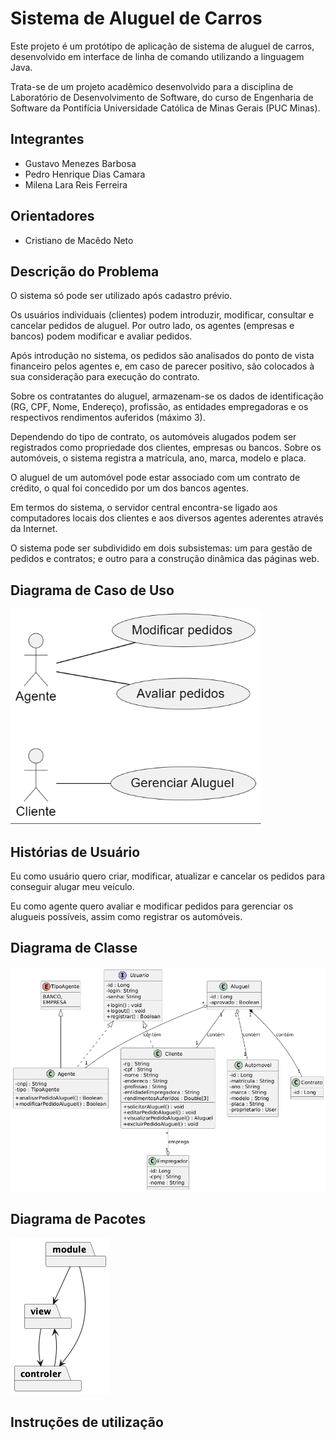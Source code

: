 # Sistema de Aluguel de Carros

Este projeto é um protótipo de aplicação de sistema de aluguel de carros, desenvolvido em interface de linha de comando utilizando a linguagem Java.

Trata-se de um projeto acadêmico desenvolvido para a disciplina de Laboratório de Desenvolvimento de Software, do curso de Engenharia de Software da Pontifícia Universidade Católica de Minas Gerais (PUC Minas).

## Integrantes
* Gustavo Menezes Barbosa 
* Pedro Henrique Dias Camara 
* Milena Lara Reis Ferreira

## Orientadores
* Cristiano de Macêdo Neto 

## Descrição do Problema

O sistema só pode ser utilizado após cadastro prévio.

Os usuários individuais (clientes) podem introduzir, modificar, consultar e cancelar pedidos de aluguel. Por outro lado, os agentes (empresas e bancos) podem modificar e avaliar pedidos.

Após introdução no sistema, os pedidos são analisados do ponto de vista financeiro pelos agentes e, em caso de parecer positivo, são colocados à sua consideração para execução do contrato.

Sobre os contratantes do aluguel, armazenam-se os dados de identificação (RG, CPF, Nome, Endereço), profissão, as entidades empregadoras e os respectivos rendimentos auferidos (máximo 3).

Dependendo do tipo de contrato, os automóveis alugados podem ser registrados como propriedade dos clientes, empresas ou bancos.
Sobre os automóveis, o sistema registra a matrícula, ano, marca, modelo e placa.

O aluguel de um automóvel pode estar associado com um contrato de crédito, o qual foi concedido por um dos bancos agentes.

Em termos do sistema, o servidor central encontra-se ligado aos computadores locais dos clientes e aos diversos agentes aderentes através da Internet.

O sistema pode ser subdividido em dois subsistemas: um para gestão de pedidos e contratos; e outro para a construção dinâmica das páginas web.

## Diagrama de Caso de Uso

<img src="./project/img/DiagramaCasoUso.PNG" width="400">

## Histórias de Usuário

Eu como usuário quero criar, modificar, atualizar e cancelar os pedidos para conseguir alugar meu veículo.

Eu como agente quero avaliar e modificar pedidos para gerenciar os alugueis possíveis, assim como registrar os automóveis. 

## Diagrama de Classe

<img src="./project/img/DiagramaClasses.png" width="800">

## Diagrama de Pacotes

<img src="./project/img/DiagramaPacotes.png">

## Instruções de utilização
